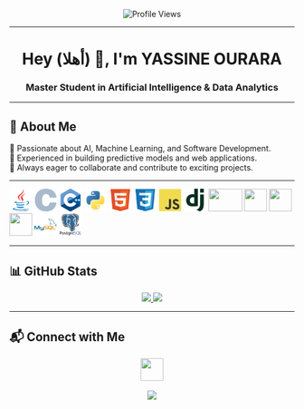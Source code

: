 <p align="center">
  <img src="https://komarev.com/ghpvc/?username=YassineOurarai&label=Profile%20views&color=000000&style=flat" alt="Profile Views" />
</p>

---

<h1 align="center">Hey (أهلا) 👋, I'm YASSINE OURARA</h1>
<h3 align="center">Master Student in Artificial Intelligence & Data Analytics</h3>

---

## 🚀 About Me
🔹 Passionate about AI, Machine Learning, and Software Development.<br>
🔹 Experienced in building predictive models and web applications.<br>
🔹 Always eager to collaborate and contribute to exciting projects.<br>

---

<p align="left">
  <img src="https://raw.githubusercontent.com/devicons/devicon/master/icons/java/java-original.svg" width="40" height="40" />
  <img src="https://raw.githubusercontent.com/devicons/devicon/master/icons/c/c-original.svg" width="40" height="40" />
  <img src="https://raw.githubusercontent.com/devicons/devicon/master/icons/cplusplus/cplusplus-original.svg" width="40" height="40" />
  <img src="https://raw.githubusercontent.com/devicons/devicon/master/icons/python/python-original.svg" width="40" height="40" />
  <img src="https://raw.githubusercontent.com/devicons/devicon/master/icons/html5/html5-original.svg" width="40" height="40" />
  <img src="https://raw.githubusercontent.com/devicons/devicon/master/icons/css3/css3-original.svg" width="40" height="40" />
  <img src="https://raw.githubusercontent.com/devicons/devicon/master/icons/javascript/javascript-original.svg" width="40" height="40" />
  <img src="https://raw.githubusercontent.com/devicons/devicon/master/icons/django/django-plain.svg" width="40" height="40" />
   <img src="https://upload.wikimedia.org/wikipedia/commons/0/05/Scikit_learn_logo_small.svg" width="60" height="40" />
  <img src="https://upload.wikimedia.org/wikipedia/commons/a/ae/Keras_logo.svg" width="40" height="40" />
  <img src="https://cdn.jsdelivr.net/gh/devicons/devicon/icons/tensorflow/tensorflow-original.svg" width="40" height="40" />
  <img src="https://cdn.jsdelivr.net/gh/devicons/devicon/icons/numpy/numpy-original.svg" width="40" height="40" />
  <img src="https://raw.githubusercontent.com/devicons/devicon/master/icons/mysql/mysql-original-wordmark.svg" width="40" height="40" />
  <img src="https://raw.githubusercontent.com/devicons/devicon/master/icons/postgresql/postgresql-original-wordmark.svg" width="40" height="40" />
</p>

---

## 📊 GitHub Stats
<p align="center">
  <a href="http://www.github.com/yassineourara">
    <img src="https://github-readme-stats.vercel.app/api?username=yassineourara&show_icons=true&count_private=true&theme=graywhite&hide_border=true" />
  </a>
  <a href="http://www.github.com/yassineourara">
    <img src="https://github-readme-streak-stats.herokuapp.com/?user=yassineourara&theme=graywhite&hide_border=true" />
  </a>
</p>

---

## 📬 Connect with Me
<p align="center">
  <a href="https://www.linkedin.com/in/yassine-ourara/" target="_blank">
    <img src="https://raw.githubusercontent.com/rahuldkjain/github-profile-readme-generator/master/src/images/icons/Social/linked-in-alt.svg" height="40" width="40" />
  </a>
</p>


<p align="center">
  <img src="https://raw.githubusercontent.com/Trilokia/Trilokia/379277808c61ef204768a61bbc5d25bc7798ccf1/bottom_header.svg" />
</p>
